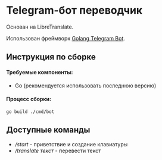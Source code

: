 **Telegram-бот переводчик**
========================
Основан на LibreTranslate. 

Использован фреймворк [Golang Telegram Bot](https://github.com/go-telegram/bot).

Инструкция по сборке
-----------------------
#### Требуемые компоненты:
* Go (рекомендуется использовать последнюю версию)

#### Процесс сборки:
```shell
go build ./cmd/bot
```

Доступные команды
-----------------
* */start* - приветствие и создание клавиатуры
* */translate текст* - перевести текст
